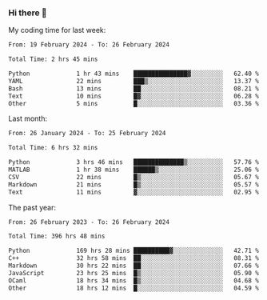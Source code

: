 ### Hi there 👋

My coding time for last week:

<!--START_SECTION:week-->

```txt
From: 19 February 2024 - To: 26 February 2024

Total Time: 2 hrs 45 mins

Python             1 hr 43 mins    ███████████████▓░░░░░░░░░   62.40 %
YAML               22 mins         ███▒░░░░░░░░░░░░░░░░░░░░░   13.37 %
Bash               13 mins         ██░░░░░░░░░░░░░░░░░░░░░░░   08.21 %
Text               10 mins         █▓░░░░░░░░░░░░░░░░░░░░░░░   06.28 %
Other              5 mins          █░░░░░░░░░░░░░░░░░░░░░░░░   03.36 %
```

<!--END_SECTION:week-->

Last month:

<!--START_SECTION:month-->

```txt
From: 26 January 2024 - To: 25 February 2024

Total Time: 6 hrs 32 mins

Python             3 hrs 46 mins   ██████████████▒░░░░░░░░░░   57.76 %
MATLAB             1 hr 38 mins    ██████▒░░░░░░░░░░░░░░░░░░   25.06 %
CSV                22 mins         █▒░░░░░░░░░░░░░░░░░░░░░░░   05.67 %
Markdown           21 mins         █▒░░░░░░░░░░░░░░░░░░░░░░░   05.57 %
Text               11 mins         ▓░░░░░░░░░░░░░░░░░░░░░░░░   02.95 %
```

<!--END_SECTION:month-->

The past year:

<!--START_SECTION:year-->

```txt
From: 26 February 2023 - To: 26 February 2024

Total Time: 396 hrs 48 mins

Python             169 hrs 28 mins ██████████▓░░░░░░░░░░░░░░   42.71 %
C++                32 hrs 58 mins  ██░░░░░░░░░░░░░░░░░░░░░░░   08.31 %
Markdown           30 hrs 22 mins  ██░░░░░░░░░░░░░░░░░░░░░░░   07.66 %
JavaScript         23 hrs 25 mins  █▒░░░░░░░░░░░░░░░░░░░░░░░   05.90 %
OCaml              18 hrs 34 mins  █▒░░░░░░░░░░░░░░░░░░░░░░░   04.68 %
Other              18 hrs 12 mins  █░░░░░░░░░░░░░░░░░░░░░░░░   04.59 %
```

<!--END_SECTION:year-->

